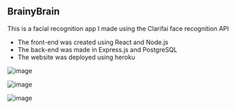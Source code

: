 ## BrainyBrain
This is a facial recognition app I made using the Clarifai face recognition API

* The front-end was created using React and Node.js
* The back-end was made in Express.js and PostgreSQL
* The website was deployed using heroku

![image](https://user-images.githubusercontent.com/54014518/81969530-c294f400-963b-11ea-86e4-4729f640b558.png)

![image](https://user-images.githubusercontent.com/54014518/81969682-fa03a080-963b-11ea-96d6-2d048bd56748.png)

![image](https://user-images.githubusercontent.com/54014518/81969759-143d7e80-963c-11ea-946b-b8a062ca48c1.png)
